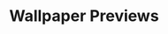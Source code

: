 # Wallpaper Previews

<img src="001-evangelion.png" alt=""/>
<img src="002-evangelion.png" alt=""/>
<img src="003-evangelion.png" alt=""/>
<img src="004-the-children.png" alt=""/>
<img src="005-evangelion.png" alt=""/>
<img src="006-evangelion.png" alt=""/>
<img src="007-magi.png" alt=""/>
<img src="008-magi.png" alt=""/>
<img src="009-sachiel.png" alt=""/>
<img src="010-nerv.png" alt=""/>
<img src="011-emergency.png" alt=""/>
<img src="012-first-children.png" alt=""/>
<img src="013-rei.png" alt=""/>
<img src="014-rei.png" alt=""/>
<img src="015-rei.png" alt=""/>
<img src="016-rei-asuka.png" alt=""/>
<img src="017-asuka.png" alt=""/>
<img src="018-asuka.png" alt=""/>
<img src="019-second-children.png" alt=""/>
<img src="020-asuka.png" alt=""/>
<img src="021-second-children.png" alt=""/>
<img src="022-asuka.png" alt=""/>
<img src="023-asuka.png" alt=""/>
<img src="024-asuka.png" alt=""/>
<img src="025-eva-02.png" alt=""/>
<img src="026-eva-02.png" alt=""/>
<img src="027-eva-02.png" alt=""/>
<img src="028-misato.png" alt=""/>
<img src="029-shinji.png" alt=""/>
<img src="030-asuka.png" alt=""/>
<img src="031-shinji.png" alt=""/>
<img src="032-lilith.png" alt=""/>
<img src="033-end-of-evangelion.png" alt=""/>
<img src="034-end-of-evangelion.png" alt=""/>
<img src="035-end-of-evangelion.png" alt=""/>
